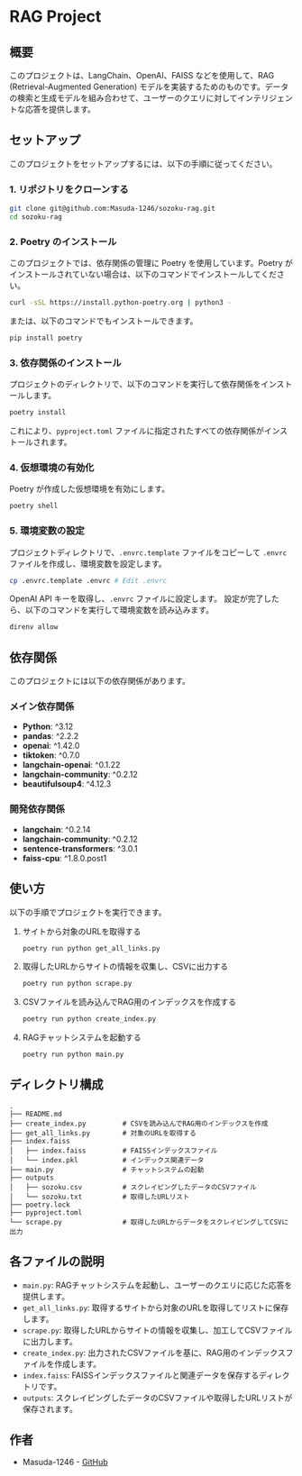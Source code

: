 # RAG Project

## 概要

このプロジェクトは、LangChain、OpenAI、FAISS などを使用して、RAG (Retrieval-Augmented Generation) モデルを実装するためのものです。データの検索と生成モデルを組み合わせて、ユーザーのクエリに対してインテリジェントな応答を提供します。

## セットアップ

このプロジェクトをセットアップするには、以下の手順に従ってください。

### 1. リポジトリをクローンする

```bash
git clone git@github.com:Masuda-1246/sozoku-rag.git
cd sozoku-rag
```

### 2. Poetry のインストール

このプロジェクトでは、依存関係の管理に Poetry を使用しています。Poetry がインストールされていない場合は、以下のコマンドでインストールしてください。

```bash
curl -sSL https://install.python-poetry.org | python3 -
```

または、以下のコマンドでもインストールできます。

```bash
pip install poetry
```

### 3. 依存関係のインストール

プロジェクトのディレクトリで、以下のコマンドを実行して依存関係をインストールします。

```bash
poetry install
```

これにより、`pyproject.toml` ファイルに指定されたすべての依存関係がインストールされます。

### 4. 仮想環境の有効化

Poetry が作成した仮想環境を有効にします。

```bash
poetry shell
```

### 5. 環境変数の設定
プロジェクトディレクトリで、`.envrc.template` ファイルをコピーして `.envrc` ファイルを作成し、環境変数を設定します。
```bash
cp .envrc.template .envrc # Edit .envrc
```
OpenAI API キーを取得し、`.envrc` ファイルに設定します。
設定が完了したら、以下のコマンドを実行して環境変数を読み込みます。

```bash
direnv allow
```


## 依存関係

このプロジェクトには以下の依存関係があります。

### メイン依存関係

- **Python**: ^3.12
- **pandas**: ^2.2.2
- **openai**: ^1.42.0
- **tiktoken**: ^0.7.0
- **langchain-openai**: ^0.1.22
- **langchain-community**: ^0.2.12
- **beautifulsoup4**: ^4.12.3

### 開発依存関係

- **langchain**: ^0.2.14
- **langchain-community**: ^0.2.12
- **sentence-transformers**: ^3.0.1
- **faiss-cpu**: ^1.8.0.post1


## 使い方

以下の手順でプロジェクトを実行できます。

1. サイトから対象のURLを取得する
   ```bash
   poetry run python get_all_links.py
   ```

2. 取得したURLからサイトの情報を収集し、CSVに出力する
   ```bash
   poetry run python scrape.py
   ```

3. CSVファイルを読み込んでRAG用のインデックスを作成する
   ```bash
   poetry run python create_index.py
   ```

4. RAGチャットシステムを起動する
   ```bash
   poetry run python main.py
   ```

## ディレクトリ構成

```
.
├── README.md
├── create_index.py         # CSVを読み込んでRAG用のインデックスを作成
├── get_all_links.py        # 対象のURLを取得する
├── index.faiss
│   ├── index.faiss         # FAISSインデックスファイル
│   └── index.pkl           # インデックス関連データ
├── main.py                 # チャットシステムの起動
├── outputs
│   ├── sozoku.csv          # スクレイピングしたデータのCSVファイル
│   └── sozoku.txt          # 取得したURLリスト
├── poetry.lock
├── pyproject.toml
└── scrape.py               # 取得したURLからデータをスクレイピングしてCSVに出力
```

## 各ファイルの説明

- `main.py`: RAGチャットシステムを起動し、ユーザーのクエリに応じた応答を提供します。
- `get_all_links.py`: 取得するサイトから対象のURLを取得してリストに保存します。
- `scrape.py`: 取得したURLからサイトの情報を収集し、加工してCSVファイルに出力します。
- `create_index.py`: 出力されたCSVファイルを基に、RAG用のインデックスファイルを作成します。
- `index.faiss`: FAISSインデックスファイルと関連データを保存するディレクトリです。
- `outputs`: スクレイピングしたデータのCSVファイルや取得したURLリストが保存されます。


## 作者

- Masuda-1246 - [GitHub](https://github.com/yourusername)

